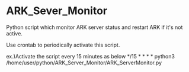 # ARK_Sever_Monitor
Python script which monitor ARK server status and restart ARK if it's not active.

Use crontab to periodically activate this script.

ex.)Activate the script every 15 minutes as below
    */15 * * * * python3 /home/user/python/ARK_Server_Monitor/ARK_ServerMonitor.py

